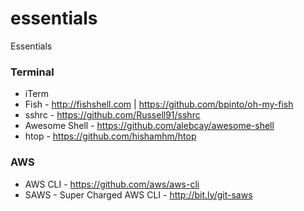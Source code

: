# essentials
Essentials

### Terminal 
- iTerm
- Fish - http://fishshell.com | https://github.com/bpinto/oh-my-fish
- sshrc - https://github.com/Russell91/sshrc
- Awesome Shell - https://github.com/alebcay/awesome-shell
- htop - https://github.com/hishamhm/htop

### AWS
- AWS CLI - https://github.com/aws/aws-cli
- SAWS - Super Charged AWS CLI - http://bit.ly/git-saws

